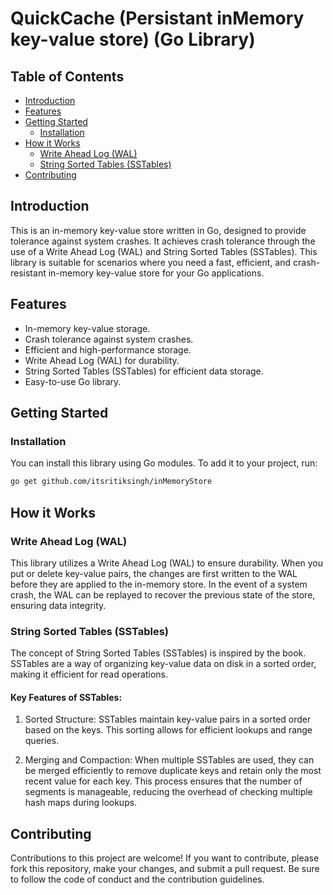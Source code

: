 # QuickCache (Persistant inMemory key-value store) (Go Library)

## Table of Contents
- [Introduction](#introduction)
- [Features](#features)
- [Getting Started](#getting-started)
  - [Installation](#installation)
- [How it Works](#how-it-works)
  - [Write Ahead Log (WAL)](#write-ahead-log-wal)
  - [String Sorted Tables (SSTables)](#string-sorted-tables-sstables)
- [Contributing](#contributing)

## Introduction

This is an in-memory key-value store written in Go, designed to provide tolerance against system crashes. It achieves crash tolerance through the use of a Write Ahead Log (WAL) and String Sorted Tables (SSTables). This library is suitable for scenarios where you need a fast, efficient, and crash-resistant in-memory key-value store for your Go applications.

## Features

- In-memory key-value storage.
- Crash tolerance against system crashes.
- Efficient and high-performance storage.
- Write Ahead Log (WAL) for durability.
- String Sorted Tables (SSTables) for efficient data storage.
- Easy-to-use Go library.

## Getting Started

### Installation

You can install this library using Go modules. To add it to your project, run:

```bash
go get github.com/itsritiksingh/inMemoryStore
```

## How it Works

### Write Ahead Log (WAL)

This library utilizes a Write Ahead Log (WAL) to ensure durability. When you put or delete key-value pairs, the changes are first written to the WAL before they are applied to the in-memory store. In the event of a system crash, the WAL can be replayed to recover the previous state of the store, ensuring data integrity.

### String Sorted Tables (SSTables)

The concept of String Sorted Tables (SSTables) is inspired by the book. SSTables are a way of organizing key-value data on disk in a sorted order, making it efficient for read operations.

#### Key Features of SSTables:
1. Sorted Structure: SSTables maintain key-value pairs in a sorted order based on the keys. This sorting allows for efficient lookups and range queries.

2. Merging and Compaction: When multiple SSTables are used, they can be merged efficiently to remove duplicate keys and retain only the most recent value for each key. This process ensures that the number of segments is manageable, reducing the overhead of checking multiple hash maps during lookups.


## Contributing

Contributions to this project are welcome! If you want to contribute, please fork this repository, make your changes, and submit a pull request. Be sure to follow the code of conduct and the contribution guidelines.
